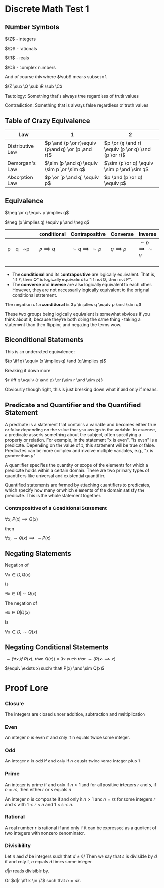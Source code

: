 # Discrete Math Test 1

## Number Symbols

$\Z$ - integers

$\Q$ - rationals

$\R$ - reals

$\C$ - complex numbers

And of course this where $\sub$ means subset of.

$\Z \sub \Q \sub \R \sub \C$

Tautology: Something that's always true regardless of truth values

Contradiction: Something that is always false regardless of truth values

## Table of Crazy Equivalence

| Law              | 1                                                  | 2                                                  |
| ---------------- | -------------------------------------------------- | -------------------------------------------------- |
| Distributive Law | $p \and (p \or r)\equiv (p\and q) \or (p  \and r)$ | $p \or (q \and r) \equiv (p \or q) \and (p \or r)$ |
| Demorgan's Law   | $\sim (p \and q) \equiv \sim p \or \sim q$         | $\sim (p \or q) \equiv \sim p \and \sim q$         |
| Absorption Law   | $p \or (p \and q) \equiv p$                        | $p \and (p \or q) \equiv p$                        |



## Equivalence

$\neg \or q  \equiv p \implies q$

$\neg (p \implies q) \equiv p \and \neg q$

|      |      |      |      | conditional   | Contrapositive          | Converse       | Inverse                  |
| ---- | ---- | ---- | ---- | ------------- | ----------------------- | -------------- | ------------------------ |
| p    | q    | ~p   |      | $p\implies q$ | $\sim q\implies \sim p$ | $q \implies p$ | $\sim p \implies \sim q$ |
|      |      |      |      |               |                         |                |                          |
|      |      |      |      |               |                         |                |                          |
|      |      |      |      |               |                         |                |                          |
|      |      |      |      |               |                         |                |                          |

- The **conditional** and its **contrapositive** are logically equivalent. That is, "If P, then Q" is logically equivalent to "If not Q, then not P".
- The **converse** and **inverse** are also logically equivalent to each other. However, they are not necessarily logically equivalent to the original conditional statement.

The negation of a **conditional** is $p \implies q \equiv p \and \sim q$

These two groups being logically equivalent is somewhat obvious if you think about it, because they're both doing the same thing - taking a statement than then flipping and negating the terms wow.

## Biconditional Statements

This is an underrated equivalence:

$(p \iff q) \equiv (p \implies q) \and (q \implies p)$

Breaking it down more

$r \iff q \equiv (r \and p) \or (\sim r \and \sim p)$

Obviously though right, this is just breaking down what if and only if means.

## Predicate and Quantifier and the Quantified Statement

A predicate is a statement that contains a variable and becomes either  true or false depending on the value that you assign to the variable. In essence, a predicate asserts something about the subject, often  specifying a property or relation. For example, in the statement "x is  even", "is even" is a predicate. Depending on the value of x, this  statement will be true or false. Predicates can be more complex and  involve multiple variables, e.g., "x is greater than y".

A quantifier specifies the quantity or scope of the elements for which a predicate holds within a certain domain. There are two primary types of quantifiers like universal and existential quantifier.

Quantified statements are formed by attaching quantifiers to predicates, which specify how many or which elements of the domain satisfy the  predicate. This is the whole statement together.

### Contrapositive of a Conditional Statement

$\forall x, P(x) \implies Q(x)$

then

$\forall x, \sim Q(x) \implies \sim P(x)$

## Negating Statements

Negation of

$\forall x \in D, Q(x)$

Is 

$\exists x \in D | \sim Q(x)$

The negation of

$\exists x \in D | Q(x)$

Is

$\forall x \in D, \sim Q(x)$

## Negating Conditional Statements

$\sim (\forall x , if\ P(x), \ then \ Q(x))\equiv \exists x\  such \ that\ \sim (P(x) \implies x)$

$\equiv \exists x\ such\ that\ P(x) \and \sim Q(x)$

# Proof Lore

### Closure

The integers are closed under addition, subtraction and multiplication

### Even

An integer $n$ is even if and only if n equals twice some integer.

### Odd

An integer $n$ is odd if and only if $n$ equals twice some integer plus 1

### Prime

An integer is prime if and only if $n>1$ and for all positive integers $r$ and $s$, if $n=rs$, then either $r$ or $s$ equals $n$

An integer $n$ is composite if and only if $n>1$ and $n=rs$ for some integers $r$ and $s$ with $1<r<n$ and $1<s<n$.

### Rational

A real number $r$ is rational if and only if it can be expressed as a quotient of two integers with nonzero denominator.

### Divisibility

Let $n$ and $d$ be integers such that  $d\neq 0$/ Then we say that $n$ is divisible by $d$ if and only f, $n$ equals $d$ times some integer.

$d|n$ reads divisible by.

Or $d|n \iff k \in \Z$ such that $n=dk$.